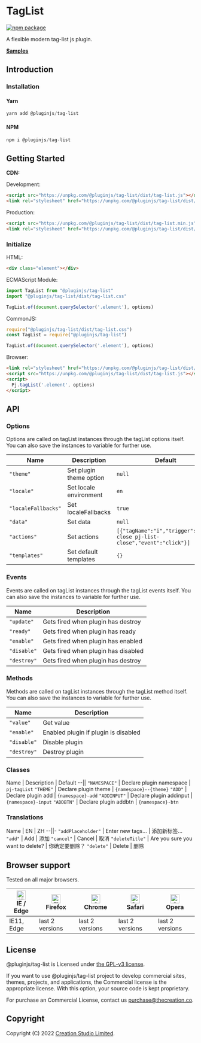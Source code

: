 # TagList

[![npm package](https://img.shields.io/npm/v/@pluginjs/tag-list.svg)](https://www.npmjs.com/package/@pluginjs/tag-list)

A flexible modern tag-list js plugin.

**[Samples](https://codesandbox.io/s/github/pluginjs/pluginjs/tree/master/modules/tagList/samples)**

## Introduction
### Installation

#### Yarn

```javascript
yarn add @pluginjs/tag-list
```

#### NPM

```javascript
npm i @pluginjs/tag-list
```

## Getting Started

**CDN:**

Development:

```html
<script src="https://unpkg.com/@pluginjs/tag-list/dist/tag-list.js"></script>
<link rel="stylesheet" href="https://unpkg.com/@pluginjs/tag-list/dist/tag-list.css">
```

Production:

```html
<script src="https://unpkg.com/@pluginjs/tag-list/dist/tag-list.min.js"></script>
<link rel="stylesheet" href="https://unpkg.com/@pluginjs/tag-list/dist/tag-list.min.css">
```

### Initialize

HTML:

```html
<div class="element"></div>
```

ECMAScript Module:

```javascript
import TagList from "@pluginjs/tag-list"
import "@pluginjs/tag-list/dist/tag-list.css"

TagList.of(document.querySelector('.element'), options)
```

CommonJS:

```javascript
require("@pluginjs/tag-list/dist/tag-list.css")
const TagList = require("@pluginjs/tag-list")

TagList.of(document.querySelector('.element'), options)
```

Browser:

```html
<link rel="stylesheet" href="https://unpkg.com/@pluginjs/tag-list/dist/tag-list.css">
<script src="https://unpkg.com/@pluginjs/tag-list/dist/tag-list.js"></script>
<script>
  Pj.tagList('.element', options)
</script>
```

## API

### Options

Options are called on tagList instances through the tagList options itself.
You can also save the instances to variable for further use.

Name | Description | Default
--|--|--
`"theme"` | Set plugin theme option | `null`
`"locale"` | Set locale environment | `en`
`"localeFallbacks"` | Set localeFallbacks | `true`
`"data"` | Set data | `null`
`"actions"` | Set actions | `[{"tagName":"i","trigger":"icon-close pj-list-close","event":"click"}]`
`"templates"` | Set default templates | `{}`

### Events

Events are called on tagList instances through the tagList events itself.
You can also save the instances to variable for further use.

Name | Description
--|--
`"update"` | Gets fired when plugin has destroy
`"ready"` | Gets fired when plugin has ready
`"enable"` | Gets fired when plugin has enabled
`"disable"` | Gets fired when plugin has disabled
`"destroy"` | Gets fired when plugin has destroy

### Methods

Methods are called on tagList instances through the tagList method itself.
You can also save the instances to variable for further use.

Name | Description
--|--
`"value"` | Get value
`"enable"` | Enabled plugin if plugin is disabled
`"disable"` | Disable plugin
`"destroy"` | Destroy plugin

### Classes

Name | Description | Default
--||
`"NAMESPACE"` | Declare plugin namespace | `pj-tagList`
`"THEME"` | Declare plugin theme | `{namespace}--{theme}`
`"ADD"` | Declare plugin add | `{namespace}-add`
`"ADDINPUT"` | Declare plugin addinput | `{namespace}-input`
`"ADDBTN"` | Declare plugin addbtn | `{namespace}-btn`

### Translations

Name | EN | ZH
--||-
`"addPlaceholder"` | Enter new tags... | 添加新标签...
`"add"` | Add | 添加
`"cancel"` | Cancel | 取消
`"deleteTitle"` | Are you sure you want to delete? | 你确定要删除？
`"delete"` | Delete | 删除

## Browser support

Tested on all major browsers.

| [<img src="https://raw.githubusercontent.com/alrra/browser-logos/master/src/edge/edge_48x48.png" alt="IE / Edge" width="24px" height="24px" />](http://godban.github.io/browsers-support-badges/)</br>IE / Edge | [<img src="https://raw.githubusercontent.com/alrra/browser-logos/master/src/firefox/firefox_48x48.png" alt="Firefox" width="24px" height="24px" />](http://godban.github.io/browsers-support-badges/)</br>Firefox | [<img src="https://raw.githubusercontent.com/alrra/browser-logos/master/src/chrome/chrome_48x48.png" alt="Chrome" width="24px" height="24px" />](http://godban.github.io/browsers-support-badges/)</br>Chrome | [<img src="https://raw.githubusercontent.com/alrra/browser-logos/master/src/safari/safari_48x48.png" alt="Safari" width="24px" height="24px" />](http://godban.github.io/browsers-support-badges/)</br>Safari | [<img src="https://raw.githubusercontent.com/alrra/browser-logos/master/src/opera/opera_48x48.png" alt="Opera" width="24px" height="24px" />](http://godban.github.io/browsers-support-badges/)</br>Opera |
| --------- | --------- | --------- | --------- | --------- |
| IE11, Edge| last 2 versions| last 2 versions| last 2 versions| last 2 versions|

## License

@pluginjs/tag-list is Licensed under [the GPL-v3 license](LICENSE).

If you want to use @pluginjs/tag-list project to develop commercial sites, themes, projects, and applications, the Commercial license is the appropriate license. With this option, your source code is kept proprietary.

For purchase an Commercial License, contact us purchase@thecreation.co.

## Copyright

Copyright (C) 2022 [Creation Studio Limited](creationstudio.com).